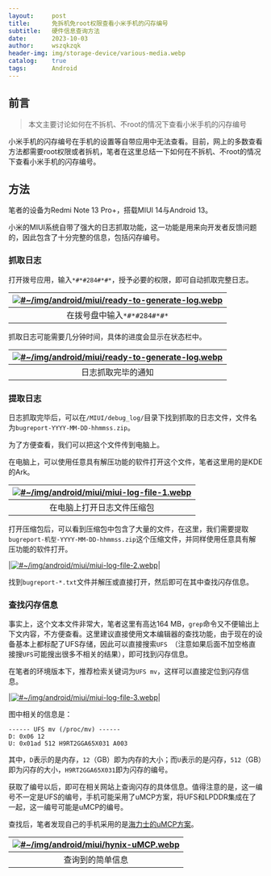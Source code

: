 ```yaml
---
layout:     post
title:      免拆机免root权限查看小米手机的闪存编号
subtitle:   硬件信息查询方法
date:       2023-10-03
author:     wszqkzqk
header-img: img/storage-device/various-media.webp
catalog:    true
tags:       Android
---
```


## 前言

> 本文主要讨论如何在不拆机、不root的情况下查看小米手机的闪存编号

小米手机的闪存编号在手机的设置等自带应用中无法查看。目前，网上的多数查看方法都需要root权限或者拆机，笔者在这里总结一下如何在不拆机、不root的情况下查看小米手机的闪存编号。

## 方法

笔者的设备为Redmi Note 13 Pro+，搭载MIUI 14与Android 13。

小米的MIUI系统自带了强大的日志抓取功能，这一功能是用来向开发者反馈问题的，因此包含了十分完整的信息，包括闪存编号。

### 抓取日志

打开拨号应用，输入`*#*#284#*#*`，授予必要的权限，即可自动抓取完整日志。

|[![#~/img/android/miui/ready-to-generate-log.webp](/img/android/miui/ready-to-generate-log.webp)](/img/android/miui/ready-to-generate-log.webp)|
|:----:|
|在拨号盘中输入`*#*#284#*#*`|

抓取日志可能需要几分钟时间，具体的进度会显示在状态栏中。

|[![#~/img/android/miui/ready-to-generate-log.webp](/img/android/miui/ready-to-generate-log.webp)](/img/android/miui/ready-to-generate-log.webp)|
|:----:|
|日志抓取完毕的通知|

### 提取日志

日志抓取完毕后，可以在`/MIUI/debug_log/`目录下找到抓取的日志文件，文件名为`bugreport-YYYY-MM-DD-hhmmss.zip`。

为了方便查看，我们可以把这个文件传到电脑上。

在电脑上，可以使用任意具有解压功能的软件打开这个文件，笔者这里用的是KDE的Ark。

|[![#~/img/android/miui/miui-log-file-1.webp](/img/android/miui/miui-log-file-1.webp)](/img/android/miui/miui-log-file-1.webp)|
|:----:|
|在电脑上打开日志文件压缩包|

打开压缩包后，可以看到压缩包中包含了大量的文件，在这里，我们需要提取`bugreport-机型-YYYY-MM-DD-hhmmss.zip`这个压缩文件，并同样使用任意具有解压功能的软件打开。

|[![#~/img/android/miui/miui-log-file-2.webp](/img/android/miui/miui-log-file-2.webp)](/img/android/miui/miui-log-file-2.webp)|

找到`bugreport-*.txt`文件并解压或直接打开，然后即可在其中查找闪存信息。

### 查找闪存信息

事实上，这个文本文件非常大，笔者这里有高达164 MB，`grep`命令又不便输出上下文内容，不方便查看。这里建议直接使用文本编辑器的查找功能，由于现在的设备基本上都标配了UFS存储，因此可以直接搜索`UFS `（注意如果后面不加空格直接搜`UFS`可能搜出很多不相关的结果），即可找到闪存信息。

在笔者的环境版本下，推荐检索关键词为`UFS mv`，这样可以直接定位到闪存信息。

|[![#~/img/android/miui/miui-log-file-3.webp](/img/android/miui/miui-log-file-3.webp)](/img/android/miui/miui-log-file-3.webp)|

图中相关的信息是：

```
------ UFS mv (/proc/mv) ------
D: 0x06 12
U: 0x01ad 512 H9RT2GGA65X031 A003
```

其中，`D`表示的是内存，`12`（GB）即为内存的大小；而`U`表示的是闪存，`512`（GB）即为闪存的大小，`H9RT2GGA65X031`即为闪存的编号。

获取了编号以后，即可在相关网站上查询闪存的具体信息。值得注意的是，这一编号不一定是UFS的编号，手机可能采用了uMCP方案，将UFS和LPDDR集成在了一起，这一编号可能是uMCP的编号。

查找后，笔者发现自己的手机采用的是[海力士的uMCP方案](https://www.preduo.com/product/umcp/ufslpddr5/297ball_ufslpd5/h9rt2gga65x031n)。

|[![#~/img/android/miui/hynix-uMCP.webp](/img/android/miui/hynix-uMCP.webp)](/img/android/miui/hynix-uMCP.webp)|
|:----:|
|查询到的简单信息|
